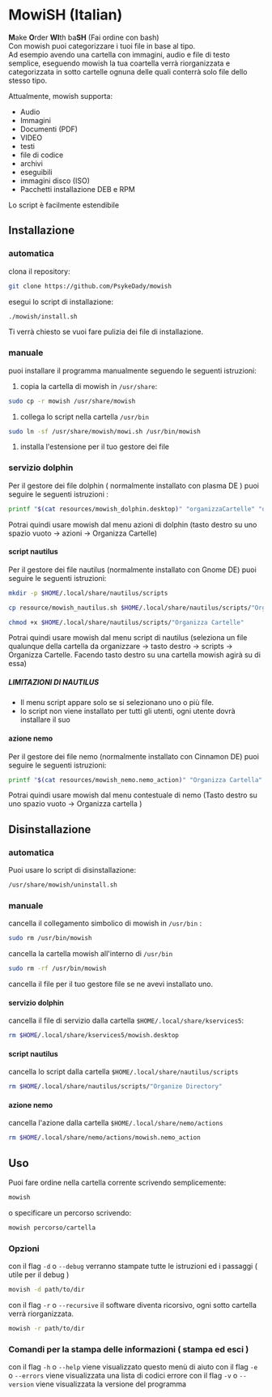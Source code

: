 # MowiSH (Italian)
**M**ake **O**rder **WI**th ba**SH** (Fai ordine con bash)  
Con mowish puoi categorizzare i tuoi file in base al tipo.   
Ad esempio avendo una cartella con immagini, audio e file di testo semplice, eseguendo mowish la tua coartella verrà riorganizzata e categorizzata in sotto cartelle ognuna delle quali conterrà solo file dello stesso tipo.

Attualmente, mowish supporta: 

- Audio
- Immagini
- Documenti (PDF)
- VIDEO
- testi
- file di codice
- archivi
- eseguibili
- immagini disco (ISO)
- Pacchetti installazione DEB e RPM

Lo script è facilmente estendibile
## Installazione

### automatica
clona il repository: 
```bash
git clone https://github.com/PsykeDady/mowish
```

esegui lo script di installazione: 
```bash
./mowish/install.sh
```

Ti verrà chiesto se vuoi fare pulizia dei file di installazione.

### manuale
puoi installare il programma manualmente seguendo le seguenti istruzioni: 

1. copia la cartella di mowish in `/usr/share`: 
```bash 
sudo cp -r mowish /usr/share/mowish 
```
1. collega lo script nella cartella `/usr/bin`  
```bash
sudo ln -sf /usr/share/mowish/mowi.sh /usr/bin/mowish
```
1. installa l'estensione per il tuo gestore dei file

### servizio dolphin
Per il gestore dei file dolphin ( normalmente installato con plasma DE ) puoi seguire le seguenti istruzioni :   
```bash
printf "$(cat resources/mowish_dolphin.desktop)" "organizzaCartelle" "organizzaCartelle" "Organizza Cartelle" | sudo tee /usr/share/kservices5/mowish.desktop
```

Potrai quindi usare mowish dal menu azioni di dolphin (tasto destro su uno spazio vuoto &rarr; azioni &rarr; Organizza Cartelle)
#### script nautilus

Per il gestore dei file nautilus (normalmente installato con Gnome DE) puoi seguire le seguenti istruzioni:

```bash 
mkdir -p $HOME/.local/share/nautilus/scripts

cp resource/mowish_nautilus.sh $HOME/.local/share/nautilus/scripts/"Organizza Cartelle"

chmod +x $HOME/.local/share/nautilus/scripts/"Organizza Cartelle"
```

Potrai quindi usare mowish dal menu script di nautilus (seleziona un file qualunque della cartella da organizzare &rarr; tasto destro &rarr; scripts &rarr; Organizza Cartelle. Facendo tasto destro su una cartella mowish agirà su di essa) 

##### **LIMITAZIONI DI NAUTILUS**

- Il menu script appare solo se si selezionano uno o più file. 
- lo script non viene installato per tutti gli utenti, ogni utente dovrà installare il suo

#### azione nemo
Per il gestore dei file nemo (normalmente installato con Cinnamon DE) puoi seguire le seguenti istruzioni: 

```bash
printf "$(cat resources/mowish_nemo.nemo_action)" "Organizza Cartella" "Organizza Cartella" | tee $HOME/.local/share/nemo/actions/mowish.nemo_action
```

Potrai quindi usare mowish dal menu contestuale di nemo (Tasto destro su uno spazio vuoto &rarr; Organizza cartella )

## Disinstallazione

### automatica
Puoi usare lo script di disinstallazione:

```bash
/usr/share/mowish/uninstall.sh
```

### manuale

cancella il collegamento simbolico di mowish in `/usr/bin` :
```bash
sudo rm /usr/bin/mowish
```

cancella la cartella mowish all'interno di `/usr/bin`
```bash
sudo rm -rf /usr/bin/mowish
```

cancella il file per il tuo gestore file se ne avevi installato uno.

#### servizio dolphin
cancella il file di servizio dalla cartella `$HOME/.local/share/kservices5`: 

```bash
rm $HOME/.local/share/kservices5/mowish.desktop
```
#### script nautilus
cancella lo script dalla cartella `$HOME/.local/share/nautilus/scripts`

```bash
rm $HOME/.local/share/nautilus/scripts/"Organize Directory"
```

#### azione nemo
cancella l'azione dalla cartella `$HOME/.local/share/nemo/actions` 

```bash
rm $HOME/.local/share/nemo/actions/mowish.nemo_action
```
## Uso

Puoi fare ordine nella cartella corrente scrivendo semplicemente: 

```bash
mowish
```

o specificare un percorso scrivendo: 
```bash
mowish percorso/cartella
```


### Opzioni

con il flag `-d` o `--debug` verranno stampate tutte le istruzioni ed i passaggi ( utile per il debug )
```bash
movish -d path/to/dir
```

con il flag `-r` o `--recursive` il software diventa ricorsivo, ogni sotto cartella verrà riorganizzata.
```bash
mowish -r path/to/dir
```

### Comandi per la stampa delle informazioni ( stampa ed esci )

con il flag `-h` o `--help` viene visualizzato questo menù di aiuto
con il flag `-e` o `--errors` viene visualizzata una lista di codici errore
con il flag `-v` o `--version` viene visualizzata la versione del programma